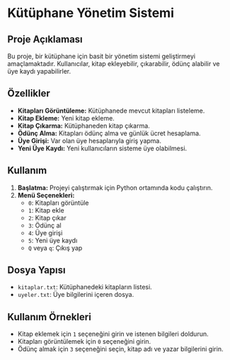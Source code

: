 # Kütüphane Yönetim Sistemi

## Proje Açıklaması
Bu proje, bir kütüphane için basit bir yönetim sistemi geliştirmeyi amaçlamaktadır. Kullanıcılar, kitap ekleyebilir, çıkarabilir, ödünç alabilir ve üye kaydı yapabilirler.

## Özellikler
- **Kitapları Görüntüleme:** Kütüphanede mevcut kitapları listeleme.
- **Kitap Ekleme:** Yeni kitap ekleme.
- **Kitap Çıkarma:** Kütüphaneden kitap çıkarma.
- **Ödünç Alma:** Kitapları ödünç alma ve günlük ücret hesaplama.
- **Üye Girişi:** Var olan üye hesaplarıyla giriş yapma.
- **Yeni Üye Kaydı:** Yeni kullanıcıların sisteme üye olabilmesi.

## Kullanım
1. **Başlatma:** Projeyi çalıştırmak için Python ortamında kodu çalıştırın.
2. **Menü Seçenekleri:**
   - `0`: Kitapları görüntüle
   - `1`: Kitap ekle
   - `2`: Kitap çıkar
   - `3`: Ödünç al
   - `4`: Üye girişi
   - `5`: Yeni üye kaydı
   - `Q` veya `q`: Çıkış yap

## Dosya Yapısı
- `kitaplar.txt`: Kütüphanedeki kitapların listesi.
- `uyeler.txt`: Üye bilgilerini içeren dosya.

## Kullanım Örnekleri
- Kitap eklemek için `1` seçeneğini girin ve istenen bilgileri doldurun.
- Kitapları görüntülemek için `0` seçeneğini girin.
- Ödünç almak için `3` seçeneğini seçin, kitap adı ve yazar bilgilerini girin.


